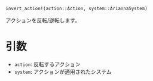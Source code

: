 ```
invert_action!(action::Action, system::AriannaSystem)
```

アクションを反転/逆転します。

# 引数

  * `action`: 反転するアクション
  * `system`: アクションが適用されたシステム
